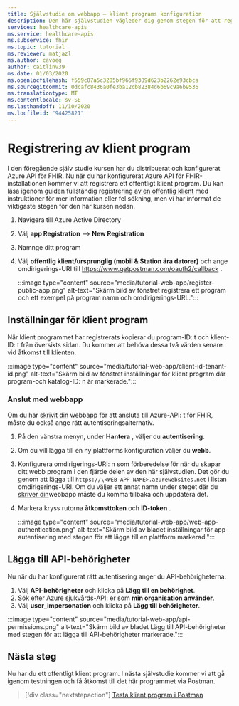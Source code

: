 ```yaml
---
title: Självstudie om webbapp – klient programs konfiguration
description: Den här självstudien vägleder dig genom stegen för att registrera ett offentligt program för att förbereda för att distribuera ett webb program
services: healthcare-apis
ms.service: healthcare-apis
ms.subservice: fhir
ms.topic: tutorial
ms.reviewer: matjazl
ms.author: cavoeg
author: caitlinv39
ms.date: 01/03/2020
ms.openlocfilehash: f559c87a5c3285bf966f9389d623b2262e93cbca
ms.sourcegitcommit: 0dcafc8436a0fe3ba12cb82384d6b69c9a6b9536
ms.translationtype: MT
ms.contentlocale: sv-SE
ms.lasthandoff: 11/10/2020
ms.locfileid: "94425821"
---
```

# <a name="client-application-registration"></a>Registrering av klient program
I den föregående själv studie kursen har du distribuerat och konfigurerat Azure API för FHIR. Nu när du har konfigurerat Azure API för FHIR-installationen kommer vi att registrera ett offentligt klient program. Du kan läsa igenom guiden fullständig [registrering av en offentlig klient](register-public-azure-ad-client-app.md) med instruktioner för mer information eller fel sökning, men vi har informat de viktigaste stegen för den här kursen nedan.

1. Navigera till Azure Active Directory
1. Välj **app Registration**  -->  **New Registration**
1. Namnge ditt program
1. Välj **offentlig klient/ursprunglig (mobil & Station ära datorer)** och ange omdirigerings-URI till https://www.getpostman.com/oauth2/callback .

   :::image type="content" source="media/tutorial-web-app/register-public-app.png" alt-text="Skärm bild av fönstret registrera ett program och ett exempel på program namn och omdirigerings-URL.":::

## <a name="client-application-settings"></a>Inställningar för klient program

När klient programmet har registrerats kopierar du program-ID: t och klient-ID: t från översikts sidan. Du kommer att behöva dessa två värden senare vid åtkomst till klienten.

:::image type="content" source="media/tutorial-web-app/client-id-tenant-id.png" alt-text="Skärm bild av fönstret inställningar för klient program där program-och katalog-ID: n är markerade.":::

### <a name="connect-with-web-app"></a>Anslut med webbapp

Om du har [skrivit din](tutorial-web-app-write-web-app.md) webbapp för att ansluta till Azure-API: t för FHIR, måste du också ange rätt autentiseringsalternativ. 

1. På den vänstra menyn, under **Hantera** , väljer du **autentisering**. 

1. Om du vill lägga till en ny plattforms konfiguration väljer du **webb**.

1. Konfigurera omdirigerings-URI: n som förberedelse för när du skapar ditt webb program i den fjärde delen av den här självstudien. Det gör du genom att lägga till `https://\<WEB-APP-NAME>.azurewebsites.net` i listan omdirigerings-URI. Om du väljer ett annat namn under steget där du [skriver din](tutorial-web-app-write-web-app.md)webbapp måste du komma tillbaka och uppdatera det.

1. Markera kryss rutorna **åtkomsttoken** och **ID-token** .

   :::image type="content" source="media/tutorial-web-app/web-app-authentication.png" alt-text="Skärm bild av bladet inställningar för app-autentisering med stegen för att lägga till en plattform markerad.":::

## <a name="add-api-permissions"></a>Lägga till API-behörigheter

Nu när du har konfigurerat rätt autentisering anger du API-behörigheterna:

1. Välj **API-behörigheter** och klicka på **Lägg till en behörighet**.
1. Sök efter Azure sjukvårds-API: er som **min organisation använder**.
1. Välj **user_impersonation** och klicka på **Lägg till behörigheter**.

:::image type="content" source="media/tutorial-web-app/api-permissions.png" alt-text="Skärm bild av bladet Lägg till API-behörigheter med stegen för att lägga till API-behörigheter markerade.":::

## <a name="next-steps"></a>Nästa steg
Nu har du ett offentligt klient program. I nästa självstudie kommer vi att gå igenom testningen och få åtkomst till det här programmet via Postman.

>[!div class="nextstepaction"]
>[Testa klient program i Postman](tutorial-web-app-test-postman.md)
